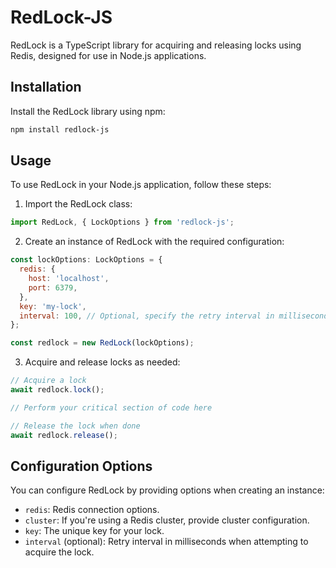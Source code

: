 # RedLock-JS

RedLock is a TypeScript library for acquiring and releasing locks using Redis, designed for use in Node.js applications.

## Installation

Install the RedLock library using npm:

```bash
npm install redlock-js
```

## Usage
To use RedLock in your Node.js application, follow these steps:

1. Import the RedLock class:

```JavaScript
import RedLock, { LockOptions } from 'redlock-js';
```

2. Create an instance of RedLock with the required configuration:

```JavaScript
const lockOptions: LockOptions = {
  redis: {
    host: 'localhost',
    port: 6379,
  },
  key: 'my-lock',
  interval: 100, // Optional, specify the retry interval in milliseconds
};

const redlock = new RedLock(lockOptions);
```

3. Acquire and release locks as needed:

```JavaScript
// Acquire a lock
await redlock.lock();

// Perform your critical section of code here

// Release the lock when done
await redlock.release();

```

## Configuration Options
You can configure RedLock by providing options when creating an instance:

- `redis`: Redis connection options.
- `cluster`: If you're using a Redis cluster, provide cluster configuration.
- `key`: The unique key for your lock.
- `interval` (optional): Retry interval in milliseconds when attempting to acquire the lock.